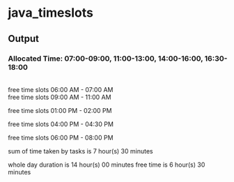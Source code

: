 # java_timeslots
<h2>Output</h2>
<h3>Allocated Time: 07:00-09:00, 11:00-13:00, 14:00-16:00, 16:30-18:00</h3>
<br>       
free time slots 06:00 AM - 07:00 AM
<br>
free time slots 09:00 AM - 11:00 AM
<br>

free time slots 01:00 PM - 02:00 PM
<br>

free time slots 04:00 PM - 04:30 PM
<br>

free time slots 06:00 PM - 08:00 PM
<br>

sum of time taken by tasks is 7 hour(s) 30 minutes
<br>

whole day duration is 14 hour(s) 00 minutes free time is 6 hour(s) 30 minutes
